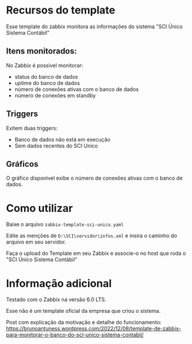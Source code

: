 # Recursos do template
Esse template do zabbix monitora as informações do sistema "SCI Único Sistema Contábil"

## Itens monitorados:
No Zabbix é possível monitorar:
- status do banco de dados 
- uptime do banco de dados
- número de conexões ativas com o banco de dados
- número de conexões em standby

## Triggers
Exitem duas triggers:
- Banco de dados não está em execução
- Sem dados recentes do SCI Unico

## Gráficos
O gráfico disponível exibe o número de conexões ativas com o banco de dados.

# Como utilizar
Baixe o arquivo `zabbix-template-sci-unico.yaml`

Edite as menções de `D:\SCI\servidor\infos.xml` e insira o caminho do arquivo em seu servidor.

Faça o upload do Template em seu Zabbix e associe-o no host que roda o "SCI Úníco Sistema Contábil"

# Informação adicional
Testado com o Zabbix na versão 6.0 LTS.

Esse não é um template oficial da empresa que criou o sistema.

Post com explicação da motivação e detalhe do funcionamento:
https://brunoantuness.wordpress.com/2022/12/08/template-de-zabbix-para-monitorar-o-banco-do-sci-unico-sistema-contabil/
